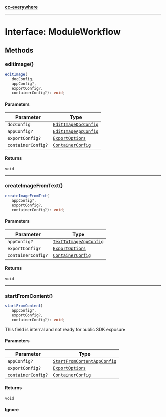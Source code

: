 [**cc-everywhere**](../../../../../../index.md)

---

# Interface: ModuleWorkflow

## Methods

### editImage()

```ts
editImage(
   docConfig,
   appConfig?,
   exportConfig?,
   containerConfig?): void;
```

#### Parameters

| Parameter          | Type                                                                                                                   |
| ------------------ | ---------------------------------------------------------------------------------------------------------------------- |
| `docConfig`        | [`EditImageDocConfig`](../../../../../../shared/src/types/module/doc-config-types/interfaces/edit-image-doc-config.md) |
| `appConfig?`       | [`EditImageAppConfig`](../../../../../../shared/src/types/module/app-config-types/interfaces/edit-image-app-config.md) |
| `exportConfig?`    | [`ExportOptions`](../../../../../../shared/src/types/export-config-types/type-aliases/export-options.md)               |
| `containerConfig?` | [`ContainerConfig`](../../../../../../shared/src/types/container-config-types/type-aliases/container-config.md)        |

#### Returns

`void`

---

### createImageFromText()

```ts
createImageFromText(
   appConfig?,
   exportConfig?,
   containerConfig?): void;
```

#### Parameters

| Parameter          | Type                                                                                                                        |
| ------------------ | --------------------------------------------------------------------------------------------------------------------------- |
| `appConfig?`       | [`TextToImageAppConfig`](../../../../../../shared/src/types/module/app-config-types/interfaces/text-to-image-app-config.md) |
| `exportConfig?`    | [`ExportOptions`](../../../../../../shared/src/types/export-config-types/type-aliases/export-options.md)                    |
| `containerConfig?` | [`ContainerConfig`](../../../../../../shared/src/types/container-config-types/type-aliases/container-config.md)             |

#### Returns

`void`

---

### startFromContent()

```ts
startFromContent(
   appConfig?,
   exportConfig?,
   containerConfig?): void;
```

This field is internal and not ready for public SDK exposure

#### Parameters

| Parameter          | Type                                                                                                                                  |
| ------------------ | ------------------------------------------------------------------------------------------------------------------------------------- |
| `appConfig?`       | [`StartFromContentAppConfig`](../../../../../../shared/src/types/module/app-config-types/interfaces/start-from-content-app-config.md) |
| `exportConfig?`    | [`ExportOptions`](../../../../../../shared/src/types/export-config-types/type-aliases/export-options.md)                              |
| `containerConfig?` | [`ContainerConfig`](../../../../../../shared/src/types/container-config-types/type-aliases/container-config.md)                       |

#### Returns

`void`

#### Ignore
